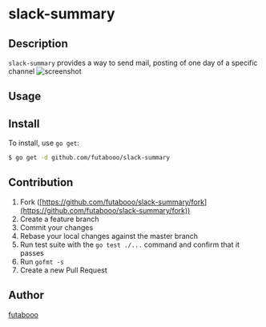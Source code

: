 # slack-summary



## Description
`slack-summary` provides a way to send mail, posting of one day of a specific channel
![screenshot](https://raw.github.com/wiki/futabooo/slack-summary/image/screenshot_2016-05-03_16_58_50.png)

## Usage

## Install

To install, use `go get`:

```bash
$ go get -d github.com/futabooo/slack-summary
```

## Contribution

1. Fork ([https://github.com/futabooo/slack-summary/fork](https://github.com/futabooo/slack-summary/fork))
1. Create a feature branch
1. Commit your changes
1. Rebase your local changes against the master branch
1. Run test suite with the `go test ./...` command and confirm that it passes
1. Run `gofmt -s`
1. Create a new Pull Request

## Author

[futabooo](https://github.com/futabooo)
